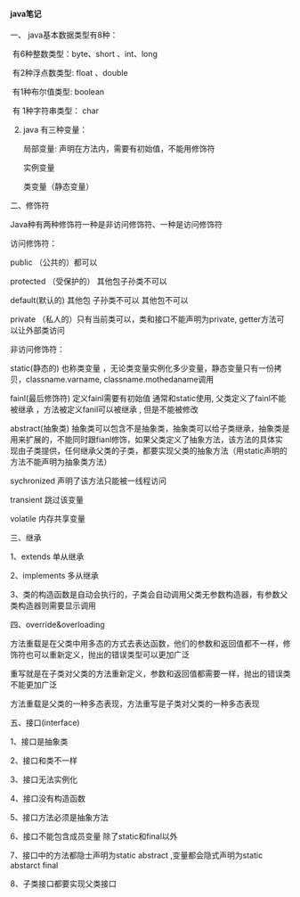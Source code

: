 #### java笔记

一、 java基本数据类型有8种：

​	有6种整数类型：byte、short 、int、long

​	有2种浮点数类型: float 、double

​	有1种布尔值类型: boolean

​	有 1种字符串类型： char



2. java 有三种变量：

   局部变量: 声明在方法内，需要有初始值，不能用修饰符

   实例变量

   类变量（静态变量）



二、修饰符

Java种有两种修饰符一种是非访问修饰符、一种是访问修饰符

访问修饰符：

public （公共的）都可以

protected （受保护的） 其他包子孙类不可以

default(默认的) 其他包 子孙类不可以 其他包不可以

private （私人的）只有当前类可以，类和接口不能声明为private, getter方法可以让外部类访问



非访问修饰符：

static(静态的) 也称类变量 ，无论类变量实例化多少变量，静态变量只有一份拷贝，classname.varname,  classname.mothedaname调用

fainl(最后修饰符) 定义fainl需要有初始值  通常和static使用, 父类定义了fainl不能被继承 ，方法被定义fanil可以被继承 , 但是不能被修改

 abstract(抽象类) 抽象类可以包含不是抽象类，抽象类可以给子类继承，抽象类是用来扩展的，不能同时跟fianl修饰，如果父类定义了抽象方法，该方法的具体实现由子类提供，任何继承父类的子类，都要实现父类的抽象方法（用static声明的方法不能声明为抽象类方法）

sychronized 声明了该方法只能被一线程访问

transient 跳过该变量

volatile 内存共享变量



三、继承

1、extends 单从继承

2、implements 多从继承 

3、类的构造函数是自动会执行的，子类会自动调用父类无参数构造器，有参数父类构造器则需要显示调用



四、override&overloading

方法重载是在父类中用多态的方式去表达函数，他们的参数和返回值都不一样，修饰符也可以重新定义，抛出的错误类型可以更加广泛

重写就是在子类对父类的方法重新定义，参数和返回值都需要一样，抛出的错误类不能更加广泛

方法重载是父类的一种多态表现，方法重写是子类对父类的一种多态表现



五、接口(interface)

1、接口是抽象类

2、接口和类不一样

3、接口无法实例化

4、接口没有构造函数

5、接口方法必须是抽象方法

6、接口不能包含成员变量 除了static和final以外

7、接口中的方法都隐士声明为static abstract ,变量都会隐式声明为static abstarct final 

8、子类接口都要实现父类接口



